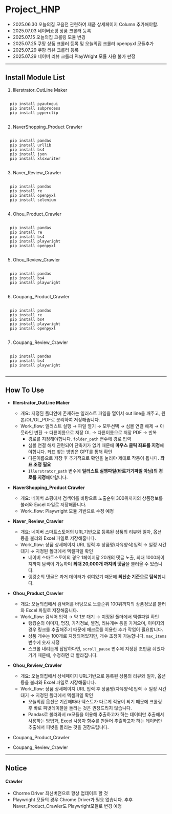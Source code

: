 # Project_HNP

- 2025.06.30 오늘의집 모음전 관련하여 제품 상세페이지 Column 추가해야함.
- 2025.07.03 네이버쇼핑 상품 크롤러 등록
- 2025.07.15 오늘의집 크롤링 모듈 변경
- 2025.07.25 쿠팡 상품 크롤러 등록 및 오늘의집 크롤러 openpyxl 모듈추가
- 2025.07.29 쿠팡 리뷰 크롤러 등록
- 2025.07.29 네이버 리뷰 크롤러 PlayWright 모듈 사용 불가 판정

-----

## Install Module List
1. Illerstrator_OutLine Maker
<pre><code>
  pip install pyautogui
  pip install subprocess
  pip install pyperclip
  </code></pre>

2. NaverShopping_Product Crawler
<pre><code>
  pip install pandas
  pip install urllib
  pip install bs4
  pip install json
  pip install xlsxwriter
  </code></pre>

3. Naver_Review_Crawler
<pre><code>
  pip install pandas
  pip install re
  pip install openpyxl
  pip install selenium
  </code></pre>

4. Ohou_Product_Crawler
<pre><code>
  pip install pandas
  pip install re
  pip install bs4
  pip install playwright
  pip install openpyxl
  </code></pre>

5. Ohou_Review_Crawler
<pre><code>
  pip install pandas
  pip install bs4
  pip install playwright
  </code></pre>

6. Coupang_Product_Crawler
<pre><code>
  pip install pandas
  pip install re
  pip install bs4
  pip install playwright
  pip install openpyxl
  </code></pre>

7. Coupang_Review_Crawler
<pre><code>
  pip install pandas
  pip install bs4
  pip install playwright
  </code></pre>

-----

## How To Use
- **Illerstrator_OutLine Maker**
  - 개요: 지정된 폴더안에 존재하는 일러스트 파일을 열어서 out line을 깨주고, 원본/OL/OL_PDF로 분리하여 저장해줍니다.
  - Work_flow: 일러스트 실행 → 파일 열기 → 모두선택 → 심볼 연결 해제 → 아웃라인 변환 → 다른이름으로 저장 OL → 다른이름으로 저장 PDF → 반복
    - 경로를 지정해야합니다. <code>folder_path</code> 변수에 경로 입력
    - 심볼 연결 해제 관련되어 단축키가 없기 때문에 **마우스 클릭 좌표를 지정**해야합니다. 좌표 찾는 방법은 GPT를 통해 확인
    - 다른이름으로 저장 후 추가적으로 확인을 눌러야 제대로 작동이 됩니다. **좌표 조정 필요**
    - <code>Illurstrator_path</code> 변수에 **일러스트 실행파일(바로가기파일 아님)의 경로를 지정**해야합니다.

- **NaverShopping_Product Crawler**
  - 개요: 네이버 쇼핑에서 검색어를 바탕으로 노출순위 300위까지의 상품정보를 불러와 Excel 파일로 저장해줍니다.
  - Work_flow: Playwright 모듈 기반으로 수정 예정

- **Naver_Review_Crawler**
  - 개요: 네이버 스마트스토어의 URL기반으로 등록된 상품의 리뷰와 일자, 옵션 등을 불러와 Excel 파일로 저장해줍니다.
  - Work_flow: 상품 상세페이지 URL 입력 후 상품명(자유양식)입력 → 일정 시간 대기 → 지정된 폴더에서 엑셀파일 확인
    - 네이버 스마트스토어의 경우 1페이지당 20개의 댓글 노출, 최대 1000페이지까지 탐색이 가능하며 **최대 20,000개 까지의 댓글**을 불러올 수 있습니다.
    - 랭킹순의 댓글은 과거 데이터가 섞여있기 때문에 **최신순 기준으로 탐색**합니다.

- **Ohou_Product_Crawler**
  - 개요: 오늘의집에서 검색어를 바탕으로 노출순위 100위까지의 상품정보를 불러와 Excel 파일로 저장해줍니다.
  - Work_flow: 검색어 입력 → 약 1분 대기 → 지정된 폴더에서 엑셀파일 확인
    - 랭킹순의 이미지, 명칭, 가격정보, 별점, 리뷰개수 등을 가져오며, 이미지의 경우 링크를 추출해주기 때문에 매크로를 이용한 추가 작업이 필요합니다.
    - 상품 개수는 100개로 지정되어있지만, 개수 조정이 가능합니다. <code>max_items</code> 변수에 숫자 지정
    - 스크롤 내리는게 답답하다면, <code>scroll_pause</code> 변수에 지정된 초만큼 쉬었다 가기 때문에, 수정하면 더 빨라집니다.

- **Ohou_Review_Crawler**
  - 개요: 오늘의집에서 상세페이지 URL기반으로 등록된 상품의 리뷰와 일자, 옵션 등을 불러와 Excel 파일로 저장해줍니다.
  - Work_flow: 상품 상세페이지 URL 입력 후 상품명(자유양식)입력 → 일정 시간 대기 → 지정된 폴더에서 엑셀파일 확인
    - 오늘의집 옵션은 기간에따라 텍스트가 다르게 적용이 되기 때문에 크롤링 후 바로 피벗테이블을 돌리는 것은 권장드리지 않습니다.
    - Pandas로 불러와서 re모듈을 이용해 추출하고자 하는 데이터만 추출해서 사용하는 방법과, Excel 사용자 함수를 만들어 추출하고자 하는 데이터만 추출해서 피벗을 돌리는 것을 권장드립니다.

- Coupang_Product_Crawler

- Coupang_Review_Crawler

-----

## Notice
<H4>Crawler</H4>

- Chorme Driver 최신버전으로 항상 업데이트 할 것
- Playwright 모듈의 경우 Chrome Driver가 필요 없습니다. 추후 Naver_Product_Crawler도 Playwright모듈로 변경 예정
